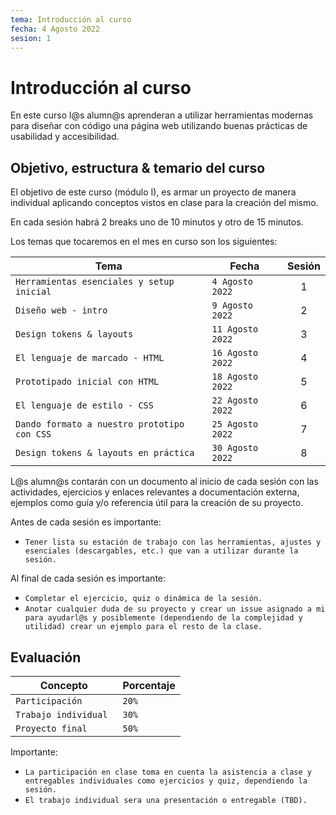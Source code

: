 ```yaml
---
tema: Introducción al curso
fecha: 4 Agosto 2022
sesion: 1
---
```


# Introducción al curso

En este curso l@s alumn@s aprenderan a utilizar herramientas modernas para diseñar con código una página web utilizando buenas prácticas de usabilidad y accesibilidad.



## Objetivo, estructura & temario del curso

El objetivo de este curso (módulo I), es armar un proyecto de manera individual aplicando conceptos vistos en clase para la creación del mismo. 

En cada sesión habrá 2 breaks uno de 10 minutos y otro de 15 minutos. 



Los temas que tocaremos en el mes en curso son los siguientes:

| Tema                                         | Fecha             | Sesión |
| -------------------------------------------- | ----------------- |:------:|
| `Herramientas esenciales y setup inicial`    | `4 Agosto 2022`   | 1      |
| `Diseño web - intro`                         | `9 Agosto 2022`   | 2      |
| `Design tokens & layouts`                    | `11 Agosto 2022`  | 3      |
| `El lenguaje de marcado - HTML`              | `16 Agosto 2022`  | 4      |
| `Prototipado inicial con HTML`               | `18 Agosto 2022`  | 5      |
| `El lenguaje de estilo - CSS`                | `22 Agosto 2022`  | 6      |
| `Dando formato a nuestro prototipo con CSS`  | `25 Agosto 2022`  | 7      |
| `Design tokens & layouts en práctica`        | `30 Agosto 2022`  | 8      |

</details>

L@s alumn@s contarán con un documento al inicio de cada sesión con las actividades, ejercicios y enlaces relevantes a documentación externa, ejemplos como guía y/o referencia útil para la creación de su proyecto. 

Antes de cada sesión es importante:

- `Tener lista su estación de trabajo con las herramientas, ajustes y esenciales (descargables, etc.) que van a utilizar durante la sesión.`

Al final de cada sesión es importante:

- `Completar el ejercicio, quiz o dinámica de la sesión.`
- `Anotar cualquier duda de su proyecto y crear un issue asignado a mi para ayudarl@s y posiblemente (dependiendo de la complejidad y utilidad) crear un ejemplo para el resto de la clase.`


## Evaluación

| Concepto              | Porcentaje |
| --------------------- | ---------- |
| `Participación`       | `20%`      |
| `Trabajo individual ` | `30%`      |
| `Proyecto final `     | `50%`      |

</details>

Importante:

- `La participación en clase toma en cuenta la asistencia a clase y entregables individuales como ejercicios y quiz, dependiendo la sesión.`
- `El trabajo individual sera una presentación o entregable (TBD).`
